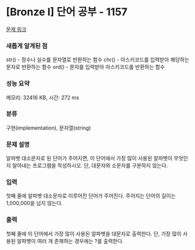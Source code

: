 # [Bronze I] 단어 공부 - 1157 

[문제 링크](https://www.acmicpc.net/problem/1157) 

### 새롭게 알게된 점
str() - 정수나 실수를 문자열로 반환하는 함수
chr() - 아스키코드를 입력받아 해당하는 문자로 반환하는 함수
ord() - 문자를 입력받아 아스키코드를 반환하는 함수

### 성능 요약

메모리: 32416 KB, 시간: 272 ms

### 분류

구현(implementation), 문자열(string)

### 문제 설명

<p>알파벳 대소문자로 된 단어가 주어지면, 이 단어에서 가장 많이 사용된 알파벳이 무엇인지 알아내는 프로그램을 작성하시오. 단, 대문자와 소문자를 구분하지 않는다.</p>

### 입력 

 <p>첫째 줄에 알파벳 대소문자로 이루어진 단어가 주어진다. 주어지는 단어의 길이는 1,000,000을 넘지 않는다.</p>

### 출력 

 <p>첫째 줄에 이 단어에서 가장 많이 사용된 알파벳을 대문자로 출력한다. 단, 가장 많이 사용된 알파벳이 여러 개 존재하는 경우에는 ?를 출력한다.</p>

